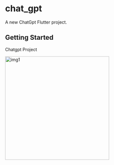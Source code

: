 # chat_gpt

A new ChatGpt Flutter project.

## Getting Started

Chatgpt Project 


<img width="337" alt="img1" src ="https://github.com/Nayemuzzaman/chat_gpt/assets/12158468/2afec9ee-2ca9-4c84-b887-93f068b286da">
